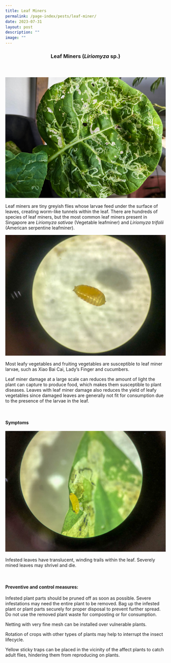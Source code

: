 ```yaml
---
title: Leaf Miners
permalink: /page-index/pests/leaf-miner/
date: 2023-07-31
layout: post
description: ""
image: ""
---
```

<header>
	<h3>Leaf Miners (<em>Liriomyza</em> sp.)</h3>
</header>

<section>
	<img title="Photo by Jacqueline Chua." src="/images/Biodiversity/LeafMiner_JacChua.jpg">
	<p>Leaf miners are tiny greyish flies whose larvae feed under the surface of leaves, creating worm-like tunnels within the leaf.  There are hundreds of species of leaf miners, but the most common leaf miners present in Singapore are <em>Liriomyza sativae</em> (Vegetable leafminer) and <em>Liriomyza trifolii</em> (American serpentine leafminer).</p>
	<img title="Leaf miner larvae. Photo by Plant Science and Health, NParks." src="/images/Biodiversity/leafminer%20(2)_plantscienceandhealth_nparks.jpg">
	<p>Most leafy vegetables and fruiting vegetables are susceptible to leaf miner larvae, such as Xiao Bai Cai, Lady’s Finger and cucumbers.</p>
	<p>Leaf miner damage at a large scale can reduces the amount of light the plant can capture to produce food, which makes them susceptible to plant diseases. Leaves with leaf miner damage also reduces the yield of leafy vegetables since damaged leaves are generally not fit for consumption due to the presence of the larvae in the leaf.</p>
	<br>
</section>

<section>
	<h4>Symptoms</h4>
	<img title="Leaf miner larvae extracted from a damaged leaf. Photo by Plant Science and Health, NParks" src="/images/Biodiversity/leafminer%20(1)_plantscienceandhealth_nparks.jpg">
		<p>Infested leaves have translucent, winding trails within the leaf. Severely mined leaves may shrivel and die. </p>
	<br>
</section>

<section>
	<h4>Preventive and control measures:</h4>
		<p>Infested plant parts should be pruned off as soon as possible. Severe infestations may need the entire plant to be removed. Bag up the infested plant or plant parts securely for proper disposal to prevent further spread. Do not use the removed plant waste for composting or for consumption.
		</p><p>Netting with very fine mesh can be installed over vulnerable plants.</p>
		<p>Rotation of crops with other types of plants may help to interrupt the insect lifecycle.</p>
		<p>Yellow sticky traps can be placed in the vicinity of the affect plants to catch adult flies, hindering them from reproducing on plants.</p>
	<br>
</section>